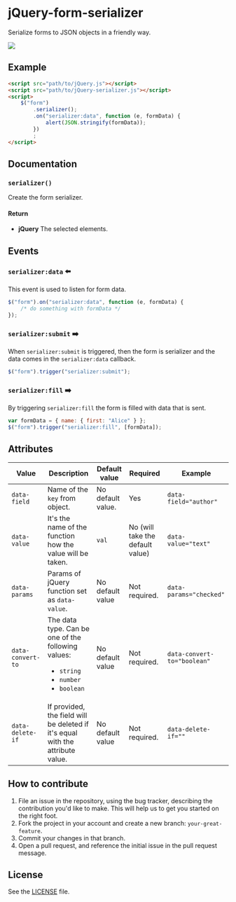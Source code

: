 # jQuery-form-serializer
Serialize forms to JSON objects in a friendly way.

[![](http://i.imgur.com/FD9iFAx.jpg)](http://jillix.github.io/jQuery-form-serializer/)

## Example

```html
<script src="path/to/jQuery.js"></script>
<script src="path/to/jQuery-serializer.js"></script>
<script>
    $("form")
        .serializer();
        .on("serializer:data", function (e, formData) {
            alert(JSON.stringify(formData));
        })
        ;
</script>
```

## Documentation
### `serializer()`
Create the form serializer.

#### Return
- **jQuery** The selected elements.

## Events
### `serializer:data` :arrow_left:
This event is used to listen for form data.

```js
$("form").on("serializer:data", function (e, formData) {
    /* do something with formData */
});
```

### `serializer:submit` :arrow_right:
When `serializer:submit` is triggered, then the form is serializer and the data comes
in the `serializer:data` callback.

```js
$("form").trigger("serializer:submit");
```

### `serializer:fill` :arrow_right:
By triggering `serializer:fill` the form is filled with data that is sent.

```js
var formData = { name: { first: "Alice" } };
$("form").trigger("serializer:fill", [formData]);
```


## Attributes

<table>
    <thead>
        <tr>
            <th>Value</th>
            <th>Description</th>
            <th>Default value</th>
            <th>Required</th>
            <th>Example</th>
        </tr>
    </thead>
    <tbody>
        <tr>
            <td><code>data-field</code></td>
            <td>Name of the <code>key</code> from object.</td>
            <td>No default value.</td>
            <td>Yes</td>
            <td><code>data-field="author"</code></td>
        </tr>
        <tr>
            <td><code>data-value</code></td>
            <td>It's the name of the function how the value will be taken.</td>
            <td><code>val</code></td>
            <td>No (will take the default value)</td>
            <td><code>data-value="text"</code></td>
        </tr>
        <tr>
            <td><code>data-params</code></td>
            <td>Params of jQuery function set as <code>data-value</code>.</td>
            <td>No default value</td>
            <td>Not required.</td>
            <td><code>data-params="checked"</code></td>
        </tr>
        <tr>
            <td><code>data-convert-to</code></td>
            <td>
                The data type. Can be one of the following values:
                <ul>
                    <li><code>string</code></li>
                    <li><code>number</code></li>
                    <li><code>boolean</code></li>
                </ul>
            </td>
            <td>No default value</td>
            <td>Not required.</td>
            <td><code>data-convert-to="boolean"</code></td>
        </tr>
        <tr>
            <td><code>data-delete-if</code></td>
            <td>If provided, the field will be deleted if it's equal with the attribute value.</td>
            <td>No default value</td>
            <td>Not required.</td>
            <td><code>data-delete-if=""</code></td>
        </tr>
    </tbody>
</table>


## How to contribute
1. File an issue in the repository, using the bug tracker, describing the
   contribution you'd like to make. This will help us to get you started on the
   right foot.
2. Fork the project in your account and create a new branch:
   `your-great-feature`.
3. Commit your changes in that branch.
4. Open a pull request, and reference the initial issue in the pull request
   message.

## License
See the [LICENSE](./LICENSE) file.
